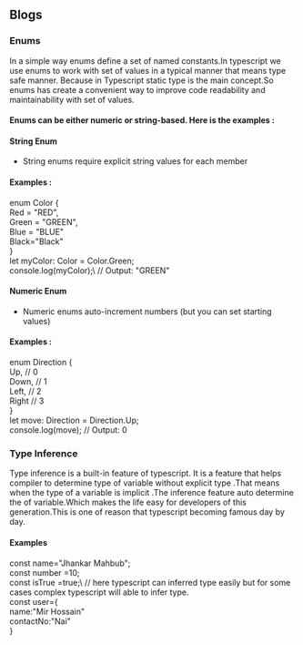 ## Blogs

### Enums

In a simple way enums define a set of named constants.In typescript we use enums to work with set of values in a typical manner that means type safe manner. Because in Typescript static type is the main concept.So enums has create a convenient way to improve code readability and maintainability with set of values.

#### Enums can be either numeric or string-based. Here is the examples :

#### String Enum

- String enums require explicit string values for each member

#### Examples :

enum Color {\
Red = "RED",\
Green = "GREEN",\
Blue = "BLUE"\
Black="Black"\
}\
let myColor: Color = Color.Green;\
console.log(myColor);\ // Output: "GREEN"

#### Numeric Enum

- Numeric enums auto-increment numbers (but you can set starting values)

#### Examples :

enum Direction {\
Up, // 0\
Down, // 1\
Left, // 2\
Right // 3\
}\
let move: Direction = Direction.Up;\
console.log(move); // Output: 0

### Type Inference

Type inference is a built-in feature of typescript. It is a feature that helps compiler to determine type of variable without explicit type .That means when the type of a variable is implicit .The inference feature auto determine the of variable.Which makes the life easy for developers of this generation.This is one of reason that typescript becoming famous day by day.

#### Examples

const name="Jhankar Mahbub";\
const number =10;\
const isTrue =true;\ // here typescript can inferred type easily but for some cases complex typescript will able to infer type.\
const user={\
name:"Mir Hossain"\
contactNo:"Nai"\
}
